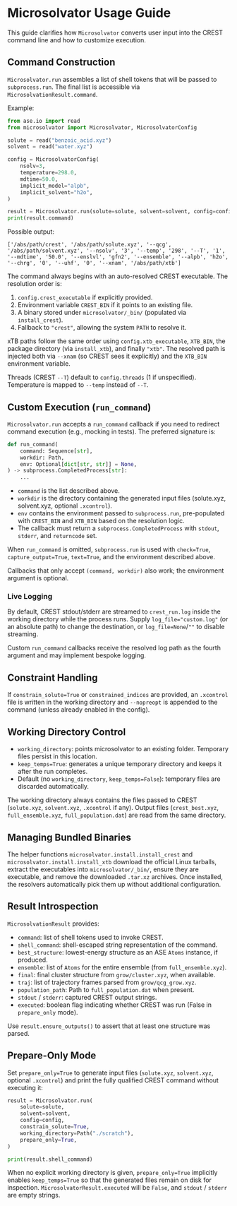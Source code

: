 # Microsolvator Usage Guide

This guide clarifies how `Microsolvator` converts user input into the CREST command line and how to customize execution.

## Command Construction

`Microsolvator.run` assembles a list of shell tokens that will be passed to `subprocess.run`. The final list is accessible via `MicrosolvationResult.command`.

Example:

```python
from ase.io import read
from microsolvator import Microsolvator, MicrosolvatorConfig

solute = read("benzoic_acid.xyz")
solvent = read("water.xyz")

config = MicrosolvatorConfig(
    nsolv=3,
    temperature=298.0,
    mdtime=50.0,
    implicit_model="alpb",
    implicit_solvent="h2o",
)

result = Microsolvator.run(solute=solute, solvent=solvent, config=config)
print(result.command)
```

Possible output:

```
['/abs/path/crest', '/abs/path/solute.xyz', '--qcg', '/abs/path/solvent.xyz', '--nsolv', '3', '--temp', '298', '--T', '1', '--mdtime', '50.0', '--enslvl', 'gfn2', '--ensemble', '--alpb', 'h2o', '--chrg', '0', '--uhf', '0', '--xnam', '/abs/path/xtb']
```

The command always begins with an auto-resolved CREST executable. The resolution order is:

1. `config.crest_executable` if explicitly provided.
2. Environment variable `CREST_BIN` if it points to an existing file.
3. A binary stored under `microsolvator/_bin/` (populated via `install_crest`).
4. Fallback to `"crest"`, allowing the system `PATH` to resolve it.

xTB paths follow the same order using `config.xtb_executable`, `XTB_BIN`, the package directory (via `install_xtb`), and finally `"xtb"`. The resolved path is injected both via `--xnam` (so CREST sees it explicitly) and the `XTB_BIN` environment variable.

Threads (CREST `--T`) default to `config.threads` (1 if unspecified). Temperature is mapped to `--temp` instead of `--T`.

## Custom Execution (`run_command`)

`Microsolvator.run` accepts a `run_command` callback if you need to redirect command execution (e.g., mocking in tests). The preferred signature is:

```python
def run_command(
    command: Sequence[str],
    workdir: Path,
    env: Optional[dict[str, str]] = None,
) -> subprocess.CompletedProcess[str]:
    ...
```

- `command` is the list described above.
- `workdir` is the directory containing the generated input files (solute.xyz, solvent.xyz, optional `.xcontrol`).
- `env` contains the environment passed to `subprocess.run`, pre-populated with `CREST_BIN` and `XTB_BIN` based on the resolution logic.
- The callback must return a `subprocess.CompletedProcess` with `stdout`, `stderr`, and `returncode` set.

When `run_command` is omitted, `subprocess.run` is used with `check=True`, `capture_output=True`, `text=True`, and the environment described above.

Callbacks that only accept `(command, workdir)` also work; the environment argument is optional.

### Live Logging

By default, CREST stdout/stderr are streamed to `crest_run.log` inside the working directory while the process runs. Supply `log_file="custom.log"` (or an absolute path) to change the destination, or `log_file=None`/`""` to disable streaming.

Custom `run_command` callbacks receive the resolved log path as the fourth argument and may implement bespoke logging.

## Constraint Handling

If `constrain_solute=True` or `constrained_indices` are provided, an `.xcontrol` file is written in the working directory and `--nopreopt` is appended to the command (unless already enabled in the config).

## Working Directory Control

- `working_directory`: points microsolvator to an existing folder. Temporary files persist in this location.
- `keep_temps=True`: generates a unique temporary directory and keeps it after the run completes.
- Default (no `working_directory`, `keep_temps=False`): temporary files are discarded automatically.

The working directory always contains the files passed to CREST (`solute.xyz`, `solvent.xyz`, `.xcontrol` if any). Output files (`crest_best.xyz`, `full_ensemble.xyz`, `full_population.dat`) are read from the same directory.

## Managing Bundled Binaries

The helper functions `microsolvator.install.install_crest` and `microsolvator.install.install_xtb` download the official Linux tarballs, extract the executables into `microsolvator/_bin/`, ensure they are executable, and remove the downloaded `.tar.xz` archives. Once installed, the resolvers automatically pick them up without additional configuration.

## Result Introspection

`MicrosolvationResult` provides:

- `command`: list of shell tokens used to invoke CREST.
- `shell_command`: shell-escaped string representation of the command.
- `best_structure`: lowest-energy structure as an ASE `Atoms` instance, if produced.
- `ensemble`: list of `Atoms` for the entire ensemble (from `full_ensemble.xyz`).
- `final`: final cluster structure from `grow/cluster.xyz`, when available.
- `traj`: list of trajectory frames parsed from `grow/qcg_grow.xyz`.
- `population_path`: Path to `full_population.dat` when present.
- `stdout` / `stderr`: captured CREST output strings.
- `executed`: boolean flag indicating whether CREST was run (False in `prepare_only` mode).

Use `result.ensure_outputs()` to assert that at least one structure was parsed.

## Prepare-Only Mode

Set `prepare_only=True` to generate input files (`solute.xyz`, `solvent.xyz`, optional `.xcontrol`) and print the fully qualified CREST command without executing it:

```python
result = Microsolvator.run(
    solute=solute,
    solvent=solvent,
    config=config,
    constrain_solute=True,
    working_directory=Path("./scratch"),
    prepare_only=True,
)

print(result.shell_command)
```

When no explicit working directory is given, `prepare_only=True` implicitly enables `keep_temps=True` so that the generated files remain on disk for inspection. `MicrosolvatorResult.executed` will be `False`, and `stdout` / `stderr` are empty strings.
